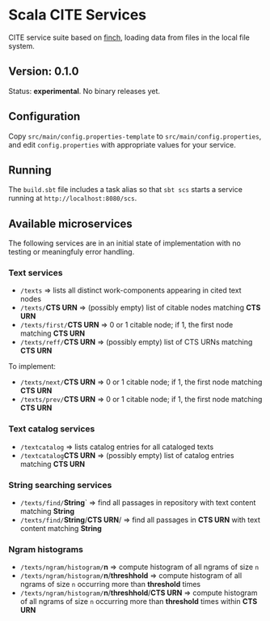 # Scala CITE Services

CITE service suite based on [finch](https://github.com/finagle/finch), loading data from files in the local file system.

## Version: 0.1.0

Status:  **experimental**.  No binary releases yet.

## Configuration

Copy `src/main/config.properties-template` to `src/main/config.properties`, and edit `config.properties` with appropriate values for your service.


## Running

The `build.sbt` file includes a task alias so that `sbt scs` starts a service running at `http://localhost:8080/scs`.


## Available microservices

The following services are in an initial state of implementation with no testing or meaningfuly error handling.

### Text services


- `/texts` => lists all distinct work-components appearing in cited text nodes
- `/texts/`**CTS URN** => (possibly empty) list of citable nodes matching **CTS URN**
- `/texts/first/`**CTS URN** => 0 or 1 citable node; if 1, the first node matching **CTS URN**
- `/texts/reff/`**CTS URN** => (possibly empty) list of CTS URNs matching **CTS URN**

To implement:

- `/texts/next/`**CTS URN** => 0 or 1 citable node; if 1, the first node matching **CTS URN**
- `/texts/prev/`**CTS URN** => 0 or 1 citable node; if 1, the first node matching **CTS URN**

### Text catalog services

- `/textcatalog` => lists catalog entries for all cataloged texts
- `/textcatalog`**CTS URN** =>  (possibly empty) list of catalog entries matching **CTS URN**


### String searching services

- `/texts/find/`**String**` => find all passages in repository with text content matching **String**
- `/texts/find/`**String**/**CTS URN**/  => find all passages in **CTS URN** with text content matching **String**



### Ngram histograms

- `/texts/ngram/histogram/`**n** => compute histogram of all ngrams of size `n`
- `/texts/ngram/histogram/`**n**/**threshhold** => compute histogram of all ngrams of size `n` occurring more than **threshold** times
- `/texts/ngram/histogram/`**n**/**threshhold**/**CTS URN** => compute histogram of all ngrams of size `n` occurring more than **threshold** times within **CTS URN**


